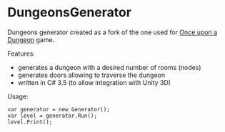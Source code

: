 # DungeonsGenerator
Dungeons generator created as a fork of the one used for [Once upon a Dungeon](https://store.steampowered.com/app/772090/Once_upon_a_Dungeon/) game.

Features:
- generates a dungeon with a desired number of rooms (nodes)
- generates doors allowing to traverse the dungeon 
- written in C# 3.5 (to allow integration with Unity 3D)

Usage:
```
var generator = new Generator();
var level = generator.Run();
level.Print();
```
